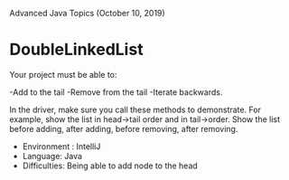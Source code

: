 Advanced Java Topics (October 10, 2019)
# DoubleLinkedList

Your project must be able to:

-Add to the tail
-Remove from the tail
-Iterate backwards.

In the driver, make sure you call these methods to demonstrate. For example, show the list in head->tail order and in tail->order. Show the list before adding, after adding, before removing, after removing.

- Environment : IntelliJ
- Language: Java
- Difficulties: Being able to add node to the head
